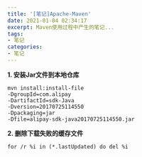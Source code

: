 ```yaml
---
title: '[笔记]Apache-Maven'
date: 2021-01-04 02:34:17
excerpt: Maven使用过程中产生的笔记...
tags:
- 笔记
categories:
- 笔记
---
```


**1. 安装Jar文件到本地仓库**
```
mvn install:install-file 
-DgroupId=com.alipay 
-DartifactId=sdk-Java 
-Dversion=20170725114550 
-Dpackaging=jar 
-Dfile=alipay-sdk-java20170725114550.jar
```

**2. 删除下载失败的缓存文件**
```
for /r %i in (*.lastUpdated) do del %i
```
